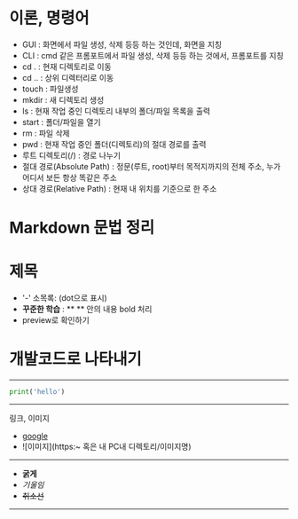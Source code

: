 # 이론, 명령어

- GUI : 화면에서 파일 생성, 삭제 등등 하는 것인데, 화면을 지칭
- CLI : cmd 같은 프롬포트에서 파일 생성, 삭제 등등 하는 것에서, 프롬포트를 지칭
- cd . : 현재 디렉토리로 이동
- cd .. : 상위 디렉터리로 이동
- touch : 파일생성
- mkdir : 새 디렉토리 생성
- ls : 현재 작업 중인 디렉토리 내부의 폴더/파일 목록을 출력
- start : 폴더/파일을 열기
- rm : 파일 삭제
- pwd : 현재 작업 중인 폴더(디렉토리)의 절대 경로를 출력
- 루트 디렉토리(/) : 경로 나누기
- 절대 경로(Absolute Path) : 정문(루트, root)부터 목적지까지의 전체 주소, 누가 어디서 보든 항상 똑같은 주소
- 상대 경로(Relative Path) : 현재 내 위치를 기준으로 한 주소

# Markdown 문법 정리
# 제목
- '-' 소목록: (dot으로 표시)
- **꾸준한 학습** : ** ** 안의 내용 bold 처리
- preview로 확인하기

# 개발코드로 나타내기
---
```python
print('hello')
```
---

링크, 이미지
- [google](https://www.google.co/)
- ![이미지](https:~ 혹은 내 PC내 디렉토리/이미지명)
---
- **굵게**
- *기울임*
- ~~취소선~~
---
